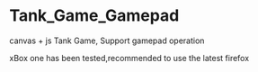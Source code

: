 # Tank_Game_Gamepad
canvas + js Tank Game, Support gamepad operation

xBox one has been tested,recommended to use the latest firefox
